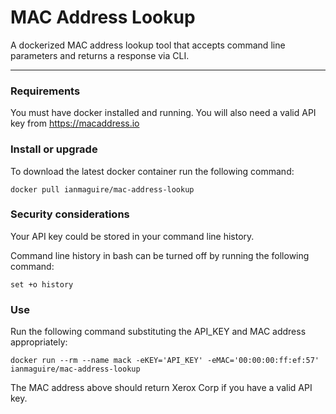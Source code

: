 # MAC Address Lookup
A dockerized MAC address lookup tool that accepts command line parameters and returns a response via CLI. 

---
### Requirements
You must have docker installed and running. You will also need a valid API key from https://macaddress.io 

### Install or upgrade
To download the latest docker container run the following command:
```
docker pull ianmaguire/mac-address-lookup
```

### Security considerations
Your API key could be stored in your command line history. 

Command line history in bash can be turned off by running the following command:
```
set +o history
```

### Use
Run the following command substituting the API_KEY and MAC address appropriately:
```
docker run --rm --name mack -eKEY='API_KEY' -eMAC='00:00:00:ff:ef:57' ianmaguire/mac-address-lookup
```

The MAC address above should return Xerox Corp if you have a valid API key. 
